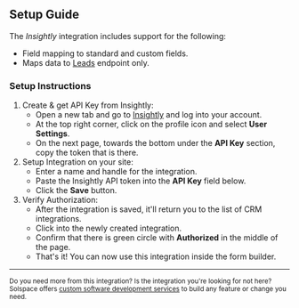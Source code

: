 ## Setup Guide
The _Insightly_ integration includes support for the following:

* Field mapping to standard and custom fields.
* Maps data to [Leads](https://api.insightly.com/v3.1/Help#!/Leads/AddEntity) endpoint only.

### Setup Instructions

1. Create & get API Key from Insightly:
	* Open a new tab and go to [Insightly](https://insightly.com) and log into your account.
	* At the top right corner, click on the profile icon and select **User Settings**.
	* On the next page, towards the bottom under the **API Key** section, copy the token that is there.
2. Setup Integration on your site:
	* Enter a name and handle for the integration.
	* Paste the Insightly API token into the **API Key** field below.
	* Click the **Save** button.
3. Verify Authorization:
	* After the integration is saved, it'll return you to the list of CRM integrations.
	* Click into the newly created integration.
	* Confirm that there is green circle with **Authorized** in the middle of the page.
	* That's it! You can now use this integration inside the form builder.

---

<small>Do you need more from this integration? Is the integration you're looking for not here? Solspace offers [custom software development services](https://docs.solspace.com/support/premium/) to build any feature or change you need.</small>